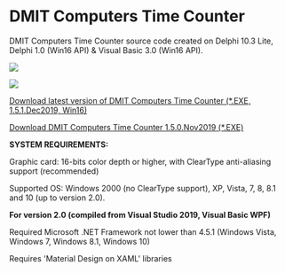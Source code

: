 # DMIT Computers Time Counter
DMIT Computers Time Counter source code created on Delphi 10.3 Lite, Delphi 1.0 (Win16 API) & Visual Basic 3.0 (Win16 API).<p>
<p><img src="https://raw.githubusercontent.com/dmitryevdev/yearprogress/master/view_dmc-yearprogress.png"></img>
 <p><img src="https://raw.githubusercontent.com/dmitryevdev/yearprogress/master/view_dmitcomp_timecounter.png"></img></p>
<a href="https://github.com/dmitryevdev/timecounter/releases/tag/1.5.1.Dec2019.Win16">Download latest version of DMIT Computers Time Counter (*.EXE, 1.5.1.Dec2019, Win16)</a><p>
<a href="https://github.com/dmitryevdev/yearprogress/releases/tag/1.5.0.Nov2019">Download DMIT Computers Time Counter 1.5.0.Nov2019 (*.EXE)</a><p><b>SYSTEM REQUIREMENTS:</b><p>Graphic card: 16-bits color depth or higher, with ClearType anti-aliasing support (recommended)<p>Supported OS: Windows 2000 (no ClearType support), XP, Vista, 7, 8, 8.1 and 10 (up to version 2.0).
<p><p><b>For version 2.0 (compiled from Visual Studio 2019, Visual Basic WPF)</b><p>Required Microsoft .NET Framework not lower than 4.5.1 (Windows Vista, Windows 7, Windows 8.1, Windows 10)
<p>Requires 'Material Design on XAML' libraries
